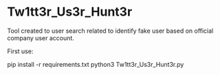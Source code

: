 # Tw1tt3r_Us3r_Hunt3r


Tool created to user search related to identify fake user based on official company user account. 


First use: 

  pip install -r requirements.txt
  python3 Tw1tt3r_Us3r_Hunt3r.py
  
